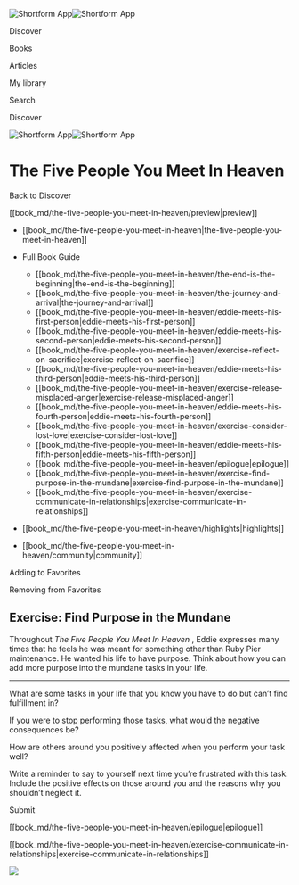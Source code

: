 ![Shortform App](/img/logo.36a2399e.svg)![Shortform App](/img/logo-dark.70c1b072.svg)

Discover

Books

Articles

My library

Search

Discover

![Shortform App](/img/logo.36a2399e.svg)![Shortform App](/img/logo-dark.70c1b072.svg)

# The Five People You Meet In Heaven

Back to Discover

[[book_md/the-five-people-you-meet-in-heaven/preview|preview]]

  * [[book_md/the-five-people-you-meet-in-heaven|the-five-people-you-meet-in-heaven]]
  * Full Book Guide

    * [[book_md/the-five-people-you-meet-in-heaven/the-end-is-the-beginning|the-end-is-the-beginning]]
    * [[book_md/the-five-people-you-meet-in-heaven/the-journey-and-arrival|the-journey-and-arrival]]
    * [[book_md/the-five-people-you-meet-in-heaven/eddie-meets-his-first-person|eddie-meets-his-first-person]]
    * [[book_md/the-five-people-you-meet-in-heaven/eddie-meets-his-second-person|eddie-meets-his-second-person]]
    * [[book_md/the-five-people-you-meet-in-heaven/exercise-reflect-on-sacrifice|exercise-reflect-on-sacrifice]]
    * [[book_md/the-five-people-you-meet-in-heaven/eddie-meets-his-third-person|eddie-meets-his-third-person]]
    * [[book_md/the-five-people-you-meet-in-heaven/exercise-release-misplaced-anger|exercise-release-misplaced-anger]]
    * [[book_md/the-five-people-you-meet-in-heaven/eddie-meets-his-fourth-person|eddie-meets-his-fourth-person]]
    * [[book_md/the-five-people-you-meet-in-heaven/exercise-consider-lost-love|exercise-consider-lost-love]]
    * [[book_md/the-five-people-you-meet-in-heaven/eddie-meets-his-fifth-person|eddie-meets-his-fifth-person]]
    * [[book_md/the-five-people-you-meet-in-heaven/epilogue|epilogue]]
    * [[book_md/the-five-people-you-meet-in-heaven/exercise-find-purpose-in-the-mundane|exercise-find-purpose-in-the-mundane]]
    * [[book_md/the-five-people-you-meet-in-heaven/exercise-communicate-in-relationships|exercise-communicate-in-relationships]]
  * [[book_md/the-five-people-you-meet-in-heaven/highlights|highlights]]
  * [[book_md/the-five-people-you-meet-in-heaven/community|community]]



Adding to Favorites 

Removing from Favorites 

## Exercise: Find Purpose in the Mundane

Throughout _The Five People You Meet In Heaven_ , Eddie expresses many times that he feels he was meant for something other than Ruby Pier maintenance. He wanted his life to have purpose. Think about how you can add more purpose into the mundane tasks in your life.

* * *

What are some tasks in your life that you know you have to do but can’t find fulfillment in?

If you were to stop performing those tasks, what would the negative consequences be?

How are others around you positively affected when you perform your task well?

Write a reminder to say to yourself next time you’re frustrated with this task. Include the positive effects on those around you and the reasons why you shouldn’t neglect it.

Submit 

[[book_md/the-five-people-you-meet-in-heaven/epilogue|epilogue]]

[[book_md/the-five-people-you-meet-in-heaven/exercise-communicate-in-relationships|exercise-communicate-in-relationships]]

![](https://bat.bing.com/action/0?ti=56018282&Ver=2&mid=ae24fc1f-66b4-46e7-a8ac-04b97c30da2a&sid=1711133063fa11eebdec89a8b8ae3bbc&vid=171147a063fa11eea7440fcfeb230d96&vids=0&msclkid=N&pi=0&lg=en-US&sw=800&sh=600&sc=24&nwd=1&tl=Shortform%20%7C%20Book&p=https%3A%2F%2Fwww.shortform.com%2Fapp%2Fbook%2Fthe-five-people-you-meet-in-heaven%2Fexercise-find-purpose-in-the-mundane&r=&lt=404&evt=pageLoad&sv=1&rn=267433)
